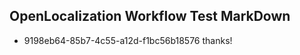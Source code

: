 ## OpenLocalization Workflow Test MarkDown
* 9198eb64-85b7-4c55-a12d-f1bc56b18576 thanks!

<!--HONumber=Aug16_HO5-->


